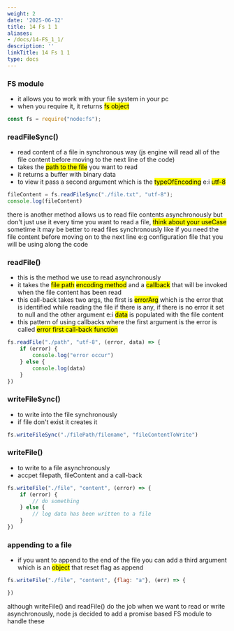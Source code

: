 ```yaml
---
weight: 2
date: '2025-06-12'
title: 14 Fs 1 1
aliases:
- /docs/14-FS_1_1/
description: ''
linkTitle: 14 Fs 1 1
type: docs
---
```


### FS module
- it allows you to work with your file system in your pc
- when you require it, it returns <mark>fs object</mark>

```js
const fs = require("node:fs");
```

### readFileSync()
- read content of a file in synchronous way (js engine will read all of the file content before moving to the next line of the code)
- takes the <mark>path to the file</mark> you want to read
- it returns a buffer with binary data
- to view it pass a second argument which is the <mark>typeOfEncoding</mark> e:i <mark>utf-8</mark>

```js
fileContent = fs.readFileSync("./file.txt", "utf-8");
console.log(fileContent)
```

there is another method allows us to read file contents asynchronously but don't just use it every time you want to read a file, <mark>think about your useCase</mark> sometime it may be better to read files synchronously like if you need the file content before moving on to the next line e:g configuration file that you will be using along the code

### readFile()
- this is the method we use to read asynchronously
- it takes the <mark>file path</mark> <mark>encoding method</mark> and a <mark>callback</mark> that will be invoked when the file content has been read
- this call-back takes two args, the first is <mark>errorArg</mark> which is the error that is identified while reading the file if there is any, if there is no error it set to null and the other argument e:i <mark>data</mark> is populated with the file content
- this pattern of using callbacks where the first argument is the error is called <mark>error first call-back function</mark>
```js
fs.readFile("./path", "utf-8", (error, data) => {
    if (error) {
        console.log("error occur")
    } else {
        console.log(data)
    }
})
```

### writeFileSync()
- to write into the file synchronously
- if file don't exist it creates it
```js
fs.writeFileSync("./filePath/filename", "fileContentToWrite")
```

### writeFile()
- to write to a file asynchronously
- accpet filepath, fileContent and a call-back
```js
fs.writeFile("./file", "content", (error) => {
    if (error) {
        // do something
    } else {
        // log data has been written to a file
    }
})
```

### appending to a file
- if you want to append to the end of the file you can add a third argument which is an <mark>object</mark> that reset flag as append
```js
fs.writeFile("./file", "content", {flag: "a"}, (err) => {

})
```

although writeFile() and readFile() do the job when we want to read or write asynchronously, node js decided to add a promise based FS module to handle these
